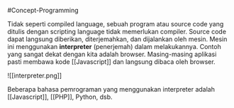 #Concept-Programming 

Tidak seperti compiled language, sebuah program atau source code yang ditulis dengan scripting language tidak memerlukan compiler. Source code dapat langsung diberikan, diterjemahkan, dan dijalankan oleh mesin. Mesin ini menggunakan **interpreter** (penerjemah) dalam melakukannya. Contoh yang sangat dekat dengan kita adalah browser. Masing-masing aplikasi pasti membawa kode [[Javascript]] dan langsung dibaca oleh browser.

![[interpreter.png]]

Beberapa bahasa pemrograman yang menggunakan interpreter adalah [[Javascript]], [[PHP]], Python, dsb.
